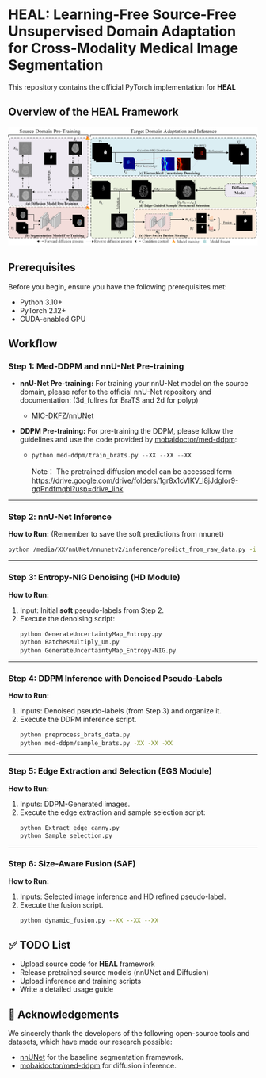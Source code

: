 # HEAL: Learning-Free Source-Free Unsupervised Domain Adaptation for Cross-Modality Medical Image Segmentation

This repository contains the official PyTorch implementation for **HEAL**

## Overview of the HEAL Framework

![Overview of HEAL Framework](images/overview.png)

## Prerequisites

Before you begin, ensure you have the following prerequisites met:
* Python 3.10+
* PyTorch 2.12+
* CUDA-enabled GPU

## Workflow

### Step 1: Med-DDPM and nnU-Net Pre-training

* **nnU-Net Pre-training:** For training your nnU-Net model on the source domain, please refer to the official nnU-Net repository and documentation: (3d_fullres for BraTS and 2d for polyp)
  
    * [MIC-DKFZ/nnUNet](https://github.com/MIC-DKFZ/nnUNet)
* **DDPM Pre-training:** For pre-training the DDPM, please follow the guidelines and use the code provided by [mobaidoctor/med-ddpm](https://github.com/mobaidoctor/med-ddpm):
  
    * ```python
      python med-ddpm/train_brats.py --XX --XX --XX
      ```
    
      Note： The pretrained diffusion model can be accessed form https://drive.google.com/drive/folders/1gr8x1cVIKV_l8jJdgIor9-gqPndfmqbl?usp=drive_link

---

### Step 2: nnU-Net  Inference

**How to Run:** (Remember to save the soft predictions from nnunet)

```bash
python /media/XX/nnUNet/nnunetv2/inference/predict_from_raw_data.py -i /media/XX/nnUNetFrame/nnUNet_raw/Dataset147_BraTS00/imagesTr -o /media/XX//T1ce2T1 -d 148 -c 3d_fullres -p nnUNetResEncUNetPlans  --save_probability
```

---

### Step 3: Entropy-NIG Denoising (HD Module)

**How to Run:**
1.  Input: Initial **soft** pseudo-labels from Step 2.
2.  Execute the denoising script:
    ```bash
    python GenerateUncertaintyMap_Entropy.py
    python BatchesMultiply_Um.py
    python GenerateUncertaintyMap_Entropy-NIG.py
    ```

---

### Step 4: DDPM Inference with Denoised Pseudo-Labels

**How to Run:**
1.  Inputs: Denoised pseudo-labels (from Step 3) and organize it.
2.  Execute the DDPM inference script.
    ```bash
    python preprocess_brats_data.py
    python med-ddpm/sample_brats.py -XX -XX -XX
    ```

---

### Step 5: Edge Extraction and Selection (EGS Module)

**How to Run:**
1.  Inputs: DDPM-Generated images.
2.  Execute the edge extraction and sample selection script:
    ```bash
    python Extract_edge_canny.py
    python Sample_selection.py
    ```

---

### Step 6: Size-Aware Fusion (SAF)

**How to Run:**

1.  Inputs: Selected image inference and HD refined pseudo-label.
2.  Execute the fusion script.
    ```bash
    python dynamic_fusion.py --XX --XX --XX
    ```

## ✅ TODO List

-  Upload source code for **HEAL** framework
-  Release pretrained source models (nnUNet and Diffusion)
-  Upload inference and training scripts
-  Write a detailed usage guide

## 🙏 Acknowledgements

We sincerely thank the developers of the following open-source tools and datasets, which have made our research possible:

- [nnUNet](https://github.com/MIC-DKFZ/nnUNet) for the baseline segmentation framework.
- [mobaidoctor/med-ddpm](https://github.com/mobaidoctor/med-ddpm) for diffusion inference.
